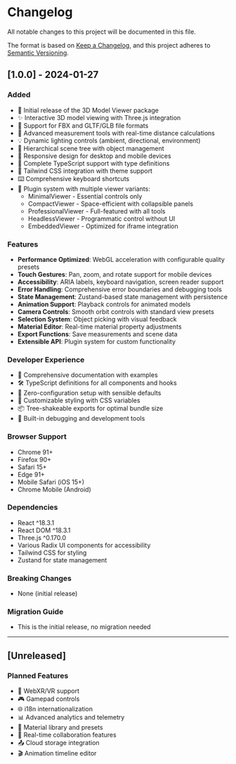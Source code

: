 # Changelog

All notable changes to this project will be documented in this file.

The format is based on [Keep a Changelog](https://keepachangelog.com/en/1.0.0/),
and this project adheres to [Semantic Versioning](https://semver.org/spec/v2.0.0.html).

## [1.0.0] - 2024-01-27

### Added
- 🎉 Initial release of the 3D Model Viewer package
- ✨ Interactive 3D model viewing with Three.js integration
- 📁 Support for FBX and GLTF/GLB file formats
- 📏 Advanced measurement tools with real-time distance calculations
- 💡 Dynamic lighting controls (ambient, directional, environment)
- 🌳 Hierarchical scene tree with object management
- 📱 Responsive design for desktop and mobile devices
- 🔧 Complete TypeScript support with type definitions
- 🎨 Tailwind CSS integration with theme support
- ⌨️ Comprehensive keyboard shortcuts
- 🔌 Plugin system with multiple viewer variants:
  - MinimalViewer - Essential controls only
  - CompactViewer - Space-efficient with collapsible panels
  - ProfessionalViewer - Full-featured with all tools
  - HeadlessViewer - Programmatic control without UI
  - EmbeddedViewer - Optimized for iframe integration

### Features
- **Performance Optimized**: WebGL acceleration with configurable quality presets
- **Touch Gestures**: Pan, zoom, and rotate support for mobile devices
- **Accessibility**: ARIA labels, keyboard navigation, screen reader support
- **Error Handling**: Comprehensive error boundaries and debugging tools
- **State Management**: Zustand-based state management with persistence
- **Animation Support**: Playback controls for animated models
- **Camera Controls**: Smooth orbit controls with standard view presets
- **Selection System**: Object picking with visual feedback
- **Material Editor**: Real-time material property adjustments
- **Export Functions**: Save measurements and scene data
- **Extensible API**: Plugin system for custom functionality

### Developer Experience
- 📖 Comprehensive documentation with examples
- 🛠️ TypeScript definitions for all components and hooks
- 🎯 Zero-configuration setup with sensible defaults
- 🔧 Customizable styling with CSS variables
- 📦 Tree-shakeable exports for optimal bundle size
- 🧪 Built-in debugging and development tools

### Browser Support
- Chrome 91+
- Firefox 90+
- Safari 15+
- Edge 91+
- Mobile Safari (iOS 15+)
- Chrome Mobile (Android)

### Dependencies
- React ^18.3.1
- React DOM ^18.3.1
- Three.js ^0.170.0
- Various Radix UI components for accessibility
- Tailwind CSS for styling
- Zustand for state management

### Breaking Changes
- None (initial release)

### Migration Guide
- This is the initial release, no migration needed

---

## [Unreleased]

### Planned Features
- 🔮 WebXR/VR support
- 🎮 Gamepad controls
- 🌐 i18n internationalization
- 📊 Advanced analytics and telemetry
- 🎨 Material library and presets
- 🔄 Real-time collaboration features
- 📤 Cloud storage integration
- 🎬 Animation timeline editor